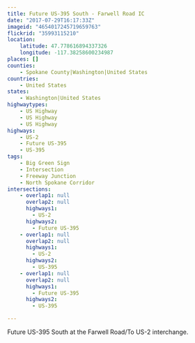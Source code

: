 ```yaml
---
title: Future US-395 South - Farwell Road IC
date: "2017-07-29T16:17:33Z"
imageid: "4654017245719659763"
flickrid: "35993115210"
location:
    latitude: 47.778616894337326
    longitude: -117.38258600234987
places: []
counties:
    - Spokane County|Washington|United States
countries:
    - United States
states:
    - Washington|United States
highwaytypes:
    - US Highway
    - US Highway
    - US Highway
highways:
    - US-2
    - Future US-395
    - US-395
tags:
    - Big Green Sign
    - Intersection
    - Freeway Junction
    - North Spokane Corridor
intersections:
    - overlap1: null
      overlap2: null
      highways1:
        - US-2
      highways2:
        - Future US-395
    - overlap1: null
      overlap2: null
      highways1:
        - US-2
      highways2:
        - US-395
    - overlap1: null
      overlap2: null
      highways1:
        - Future US-395
      highways2:
        - US-395

---
```

Future US-395 South at the Farwell Road/To US-2 interchange.